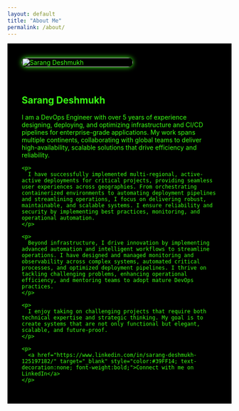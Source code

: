 ```yaml
---
layout: default
title: "About Me"
permalink: /about/
---
```


<div class="page__splash" style="background-color:#000; color:#39FF14; padding:2rem; display:flex; flex-wrap:wrap; align-items:center; gap:2rem;">

  <!-- Photo -->
  <div class="about-photo" style="flex:1 1 200px; max-width:250px;">
    <img src="{{ '/assets/images/photo.png' | relative_url }}" alt="Sarang Deshmukh" style="width:100%; border-radius:12px; box-shadow:0 0 12px #39FF14;">
  </div>

  <!-- Bio -->
  <div class="about-bio" style="flex:2 1 500px;">
    <h2 style="color:#39FF14;">Sarang Deshmukh</h2>
    <p>
      I am a DevOps Engineer with over 5 years of experience designing, deploying, and optimizing infrastructure and CI/CD pipelines for enterprise-grade applications. My work spans multiple continents, collaborating with global teams to deliver high-availability, scalable solutions that drive efficiency and reliability.
    </p>

    <p>
      I have successfully implemented multi-regional, active-active deployments for critical projects, providing seamless user experiences across geographies. From orchestrating containerized environments to automating deployment pipelines and streamlining operations, I focus on delivering robust, maintainable, and scalable systems. I ensure reliability and security by implementing best practices, monitoring, and operational automation.
    </p>

    <p>
      Beyond infrastructure, I drive innovation by implementing advanced automation and intelligent workflows to streamline operations. I have designed and managed monitoring and observability across complex systems, automated critical processes, and optimized deployment pipelines. I thrive on tackling challenging problems, enhancing operational efficiency, and mentoring teams to adopt mature DevOps practices.
    </p>

    <p>
      I enjoy taking on challenging projects that require both technical expertise and strategic thinking. My goal is to create systems that are not only functional but elegant, scalable, and future-proof.
    </p>

    <p>
      <a href="https://www.linkedin.com/in/sarang-deshmukh-125197182/" target="_blank" style="color:#39FF14; text-decoration:none; font-weight:bold;">Connect with me on LinkedIn</a>
    </p>
  </div>

</div>
